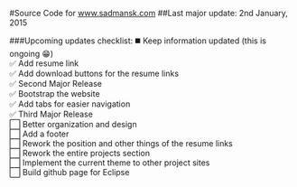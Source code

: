 #Source Code for www.sadmansk.com
##Last major update: 2nd January, 2015

###Upcoming updates checklist:
   :black_medium_square: Keep information updated (this is ongoing :grin:)  
   :white_check_mark: Add resume link  
   :white_check_mark: Add download buttons for the resume links  
   :white_check_mark: Second Major Release  
   :white_check_mark: Bootstrap the website  
   :white_check_mark: Add tabs for easier navigation  
   :white_check_mark: Third Major Release  
   :white_large_square: Better organization and design  
   :white_large_square: Add a footer  
   :white_large_square: Rework the position and other things of the resume links  
   :white_large_square: Rework the entire projects section  
   :white_large_square: Implement the current theme to other project sites    
   :white_large_square: Build github page for Eclipse  
